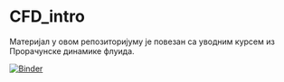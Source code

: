 # CFD_intro

Материјал у овом репозиторијуму је повезан са уводним курсем из Прорачунске динамике флуида. 

[![Binder](https://mybinder.org/badge_logo.svg)](https://mybinder.org/v2/gh/cocicar/CFD_intro/HEAD)
